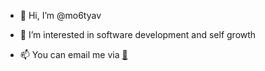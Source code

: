 - 👋 Hi, I’m @mo6tyav
- 👀 I’m interested in software development and self growth

- 📫 You can email me via [📧](moses.tyav@mclarencollege.in)

<!---
mo6tyav/mo6tyav is a ✨ special ✨ repository because its `README.md` (this file) appears on your GitHub profile.
You can click the Preview link to take a look at your changes.
--->
